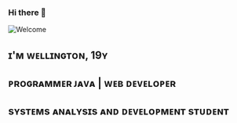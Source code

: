 ### Hi there 👋

![Welcome](https://github.com/Dev-Well/Dev-Well/blob/main/Wellington%20Matheus.gif)


## ɪ'ᴍ ᴡᴇʟʟɪɴɢᴛᴏɴ, 19ʏ
## ᴘʀᴏɢʀᴀᴍᴍᴇʀ ᴊᴀᴠᴀ | ᴡᴇʙ ᴅᴇᴠᴇʟᴏᴘᴇʀ
## sʏsᴛᴇᴍs ᴀɴᴀʟʏsɪs ᴀɴᴅ ᴅᴇᴠᴇʟᴏᴘᴍᴇɴᴛ sᴛᴜᴅᴇɴᴛ



<!--
**Dev-Well/Dev-Well** is a ✨ _special_ ✨ repository because its `README.md` (this file) appears on your GitHub profile.

Here are some ideas to get you started:

- 🔭 I’m currently working on ...
- 🌱 I’m currently learning ...
- 👯 I’m looking to collaborate on ...
- 🤔 I’m looking for help with ...
- 💬 Ask me about ...
- 📫 How to reach me: ...
- 😄 Pronouns: ...
- ⚡ Fun fact: ...
-->

